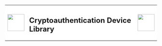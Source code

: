 <table bgcolor="white" border="0" width="100%"><tr>
<td><a href="http://www.microchip.com/design-centers/security-ics/cryptoauthentication/overview"><img src="http://www.microchip.com/images/default-source/design-centers/security-ics/mchp_security-shield-red_optimized.jpg" height="56"></a></td>
<td valign="middle"> <h2>Cryptoauthentication Device Library</h2></td>
<td><a href="http://www.microchip.com/"><img src="http://www.microchip.com/_images/logo.png" height="56"></a></td>
</tr></table>
